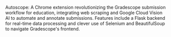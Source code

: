 Autoscope: A Chrome extension revolutionizing the Gradescope submission workflow for education, integrating web scraping and Google Cloud Vision AI to automate and annotate submissions. Features include a Flask backend for real-time data processing and clever use of Selenium and BeautifulSoup to navigate Gradescope's frontend.
